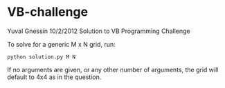 VB-challenge
============
Yuval Gnessin
10/2/2012
Solution to VB Programming Challenge

To solve for a generic M x N grid, run:

    python solution.py M N
    
If no arguments are given, or any other 
number of arguments, the grid will default 
to 4x4 as in the question.